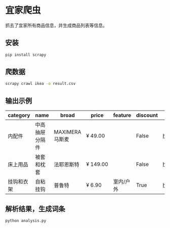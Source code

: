# 宜家爬虫

抓去了宜家所有商品信息，并生成商品列表等信息。

## 安装

``` sh
pip install scrapy
```

## 爬数据

``` sh
scrapy crawl ikea -o result.csv
```

## 输出示例

| category | name | broad | price | feature | discount | link | new |
| ------- | ----- | ----- | ----- | ------ | ------- | ----- | ----- |
| 内配件 | 中高抽屉分隔件 | MAXIMERA 马斯麦 | ¥ 49.00 |  | False | http://www.ikea.com/cn/zh/catalog/categories/departments/ikea_kitchens/24255/ | False| 
| 床上用品 | 被套和枕套 | 法耶恩斯特 | ¥ 149.00 |  | False | http://www.ikea.com/cn/zh/catalog/products/00337479/ | True |
| 挂钩和衣架 | 自粘挂钩 | 普鲁特 | ¥ 6.90 | 室内/户外 | True | http://www.ikea.com/cn/zh/catalog/products/10291471/ | False |


## 解析结果，生成词条

``` sh
python analysis.py
```
